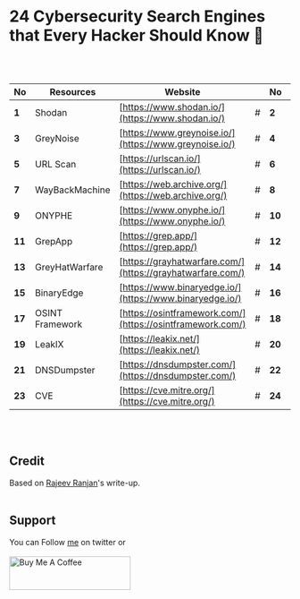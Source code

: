 # 24 Cybersecurity Search Engines that Every Hacker Should Know  🎯
<br>&nbsp;

No | Resources | Website | | No | Resources | Website
------- | ------- | ------- | ------- | ------- | ------- | -------
**1** |  Shodan | [https://www.shodan.io/](https://www.shodan.io/) | # | **2** |  Wigle | [https://www.wigle.net/](https://www.wigle.net/)
**3** |  GreyNoise | [https://www.greynoise.io/](https://www.greynoise.io/) | # | **4** |  VirusTotal | [https://www.virustotal.com/gui/home/upload](https://www.virustotal.com/gui/home/upload)
**5** |  URL Scan | [https://urlscan.io/](https://urlscan.io/) | # | **6** |  Vulners | [https://vulners.com/](https://vulners.com/)
**7** |  WayBackMachine | [https://web.archive.org/](https://web.archive.org/) | # | **8** |  Netlas | [https://netlas.io/](https://netlas.io/)
**9** |  ONYPHE | [https://www.onyphe.io/](https://www.onyphe.io/) | # | **10** |  FullHunt | [https://fullhunt.io/](https://fullhunt.io/)
**11** |  GrepApp | [https://grep.app/](https://grep.app/) | # | **12** |  CRT sh | [https://crt.sh/](https://crt.sh/)
**13** |  GreyHatWarfare | [https://grayhatwarfare.com/](https://grayhatwarfare.com/) | # | **14** |  AlienVault | [https://otx.alienvault.com/](https://otx.alienvault.com/)
**15** |  BinaryEdge | [https://www.binaryedge.io/](https://www.binaryedge.io/) | # | **16** |  TinEye | [https://tineye.com/](https://tineye.com/)
**17** |  OSINT Framework | [https://osintframework.com/](https://osintframework.com/) | # | **18** |  Hunter.io | [https://hunter.io/](https://hunter.io/)
**19** |  LeakIX | [https://leakix.net/](https://leakix.net/) | # | **20** |  IntelligenceX | [https://intelx.io/](https://intelx.io/)
**21** |  DNSDumpster | [https://dnsdumpster.com/](https://dnsdumpster.com/) | # | **22** |  ExploitDB | [https://www.exploit-db.com/](https://www.exploit-db.com/)
**23** |  CVE | [https://cve.mitre.org/](https://cve.mitre.org/) | # | **24** |  Packet Storm | [https://packetstormsecurity.com/](https://packetstormsecurity.com/)

<br>&nbsp;
## Credit
Based on [Rajeev Ranjan](https://medium.com/@rajeevranjancom/39-cybersecurity-news-resources-3ecc86ae6124)'s write-up.
<br>&nbsp;

## Support
You can Follow [me](https://twitter.com/iamfuche) on twitter or
<br><br><a href="https://www.buymeacoffee.com/iamfuche" target="_blank"><img src="https://cdn.buymeacoffee.com/buttons/v2/default-yellow.png" alt="Buy Me A Coffee" style="height: 60px !important;width: 217px !important;" ></a>

